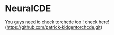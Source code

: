 # NeuralCDE

You guys need to check torchcde too !
check here! (https://github.com/patrick-kidger/torchcde.git)
